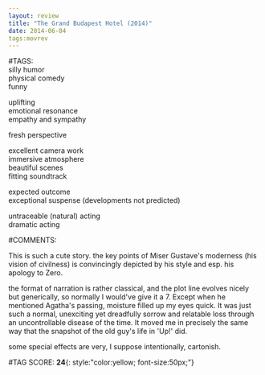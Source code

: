 ```yaml
---  
layout: review  
title: "The Grand Budapest Hotel (2014)"  
date: 2014-06-04  
tags:movrev  
---  
```

  
#TAGS:  
silly humor  
physical comedy  
funny  
  
uplifting  
emotional resonance  
empathy and sympathy  
  
fresh perspective  
  
excellent camera work  
immersive atmosphere  
beautiful scenes  
fitting soundtrack  
  
expected outcome  
exceptional suspense (developments not predicted)  
  
untraceable (natural) acting  
dramatic acting  
  
#COMMENTS:  
  
This is such a cute story. the key points of Miser Gustave's moderness (his vision of civilness) is convincingly depicted by his style and esp. his apology to Zero.  
  
the format of narration is rather classical, and the plot line evolves nicely but generically, so normally I would've give it a 7. Except when he mentioned Agatha's passing, moisture filled up my eyes quick. It was just such a normal, unexciting yet dreadfully sorrow and relatable loss through an uncontrollable disease of the time. It moved me in precisely the same way that the snapshot of the old guy's life in 'Up!' did.  
  
some special effects are very, I suppose intentionally, cartonish.  
  
  
  
  
  
#TAG SCORE: **24**{: style:"color:yellow; font-size:50px;"}  
